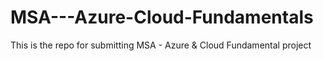 # MSA---Azure-Cloud-Fundamentals
This is the repo for submitting MSA - Azure &amp; Cloud Fundamental project
